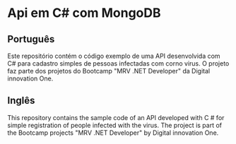 # Api em C# com MongoDB

## Português 
Este repositório contém o código exemplo de uma API desenvolvida com C# para cadastro simples de pessoas infectadas com corno virus. O projeto faz parte dos projetos do Bootcamp "MRV .NET Developer" da Digital innovation One.

## Inglês
This repository contains the sample code of an API developed with C # for simple registration of people infected with the virus. The project is part of the Bootcamp projects "MRV .NET Developer" by Digital innovation One.